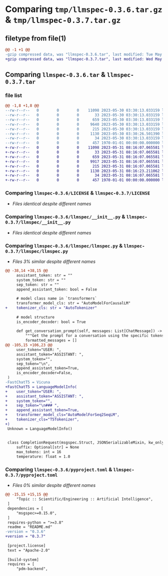 # Comparing `tmp/llmspec-0.3.6.tar.gz` & `tmp/llmspec-0.3.7.tar.gz`

## filetype from file(1)

```diff
@@ -1 +1 @@
-gzip compressed data, was "llmspec-0.3.6.tar", last modified: Tue May 30 03:30:26 2023, max compression
+gzip compressed data, was "llmspec-0.3.7.tar", last modified: Wed May 31 08:16:23 2023, max compression
```

## Comparing `llmspec-0.3.6.tar` & `llmspec-0.3.7.tar`

### file list

```diff
@@ -1,8 +1,8 @@
--rw-r--r--   0        0        0    11098 2023-05-30 03:30:13.033159 llmspec-0.3.6/LICENSE
--rw-r--r--   0        0        0       33 2023-05-30 03:30:13.033159 llmspec-0.3.6/README.md
--rw-r--r--   0        0        0      659 2023-05-30 03:30:13.033159 llmspec-0.3.6/llmspec/__init__.py
--rw-r--r--   0        0        0     9640 2023-05-30 03:30:13.033159 llmspec-0.3.6/llmspec/llmspec.py
--rw-r--r--   0        0        0      215 2023-05-30 03:30:13.033159 llmspec-0.3.6/llmspec/mixins.py
--rw-r--r--   0        0        0     1130 2023-05-30 03:30:26.501390 llmspec-0.3.6/pyproject.toml
--rw-r--r--   0        0        0       34 2023-05-30 03:30:13.033159 llmspec-0.3.6/tests/dummy_test.py
--rw-r--r--   0        0        0      457 1970-01-01 00:00:00.000000 llmspec-0.3.6/PKG-INFO
+-rw-r--r--   0        0        0    11098 2023-05-31 08:16:07.065581 llmspec-0.3.7/LICENSE
+-rw-r--r--   0        0        0       33 2023-05-31 08:16:07.065581 llmspec-0.3.7/README.md
+-rw-r--r--   0        0        0      659 2023-05-31 08:16:07.065581 llmspec-0.3.7/llmspec/__init__.py
+-rw-r--r--   0        0        0     9917 2023-05-31 08:16:07.065581 llmspec-0.3.7/llmspec/llmspec.py
+-rw-r--r--   0        0        0      215 2023-05-31 08:16:07.065581 llmspec-0.3.7/llmspec/mixins.py
+-rw-r--r--   0        0        0     1130 2023-05-31 08:16:23.211062 llmspec-0.3.7/pyproject.toml
+-rw-r--r--   0        0        0       34 2023-05-31 08:16:07.065581 llmspec-0.3.7/tests/dummy_test.py
+-rw-r--r--   0        0        0      457 1970-01-01 00:00:00.000000 llmspec-0.3.7/PKG-INFO
```

### Comparing `llmspec-0.3.6/LICENSE` & `llmspec-0.3.7/LICENSE`

 * *Files identical despite different names*

### Comparing `llmspec-0.3.6/llmspec/__init__.py` & `llmspec-0.3.7/llmspec/__init__.py`

 * *Files identical despite different names*

### Comparing `llmspec-0.3.6/llmspec/llmspec.py` & `llmspec-0.3.7/llmspec/llmspec.py`

 * *Files 3% similar despite different names*

```diff
@@ -38,14 +38,15 @@
     assistant_token: str = ""
     system_token: str = ""
     sep_token: str = ""
     append_assistant_token: bool = False
 
     # model class name in `transformers`
     transformer_model_cls: str = "AutoModelForCausalLM"
+    tokenizer_cls: str = "AutoTokenizer"
 
     # model structure
     is_encoder_decoder: bool = True
 
     def get_conversation_prompt(self, messages: List[ChatMessage]) -> str:
         """Get the prompt for a conversation using the specific tokens of the model."""
         formatted_messages = []
@@ -105,15 +106,23 @@
     user_token="USER: ",
     assistant_token="ASSISTANT: ",
     system_token="",
     sep_token="\n",
     append_assistant_token=True,
     is_encoder_decoder=False,
 )
-FastChatT5 = Vicuna
+FastChatT5 = LanguageModelInfo(
+    user_token="USER: ",
+    assistant_token="ASSISTANT: ",
+    system_token="",
+    sep_token="\n### ",
+    append_assistant_token=True,
+    transformer_model_cls="AutoModelForSeq2SeqLM",
+    tokenizer_cls="T5Tokenizer",
+)
 Unknown = LanguageModelInfo()
 
 
 class CompletionRequest(msgspec.Struct, JSONSerializableMixin, kw_only=True):
     suffix: Optional[str] = None
     max_tokens: int = 16
     temperature: float = 1.0
```

### Comparing `llmspec-0.3.6/pyproject.toml` & `llmspec-0.3.7/pyproject.toml`

 * *Files 0% similar despite different names*

```diff
@@ -15,15 +15,15 @@
     "Topic :: Scientific/Engineering :: Artificial Intelligence",
 ]
 dependencies = [
     "msgspec>=0.15.0",
 ]
 requires-python = ">=3.8"
 readme = "README.md"
-version = "0.3.6"
+version = "0.3.7"
 
 [project.license]
 text = "Apache-2.0"
 
 [build-system]
 requires = [
     "pdm-backend",
```

